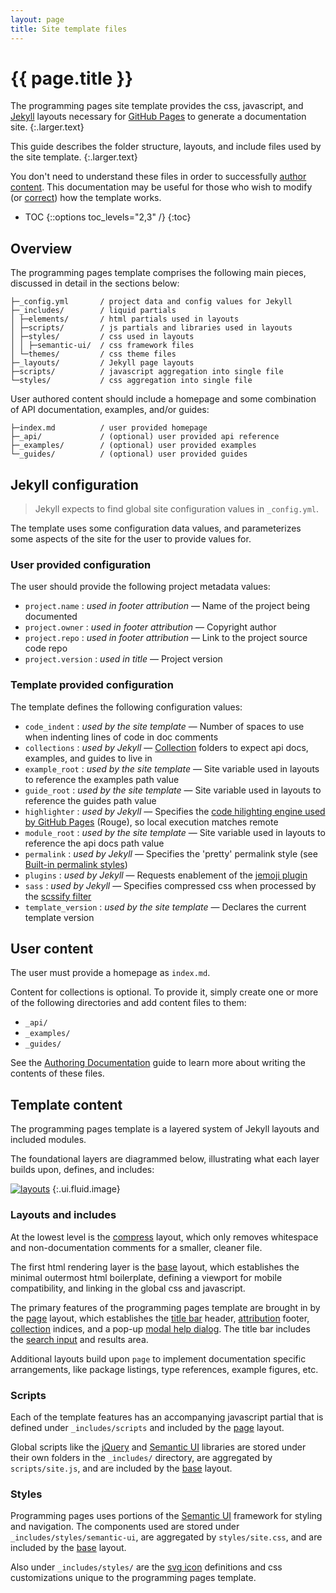 ```yaml
---
layout: page
title: Site template files
---
```


# {{ page.title }}

The programming pages site template provides the css, javascript, and [Jekyll][ghjekyll] layouts necessary for [GitHub Pages][ghpages] to generate a documentation site.
{:.larger.text}

This guide describes the folder structure, layouts, and include files used by the site template.
{:.larger.text}

You don't need to understand these files in order to successfully [author content][authoring-documentation]. This documentation may be useful for those who wish to modify (or [correct][reporting-issues]) how the template works.

- TOC
{::options toc_levels="2,3" /}
{:toc}


## Overview

The programming pages template comprises the following main pieces, discussed in detail in the sections below:

    ├─_config.yml       / project data and config values for Jekyll
    ├─_includes/        / liquid partials
    │ ├─elements/       / html partials used in layouts
    │ ├─scripts/        / js partials and libraries used in layouts
    │ ├─styles/         / css used in layouts
    │ │ ├─semantic-ui/  / css framework files
    │ └─themes/         / css theme files
    ├─_layouts/         / Jekyll page layouts
    ├─scripts/          / javascript aggregation into single file
    └─styles/           / css aggregation into single file

User authored content should include a homepage and some combination of API documentation, examples, and/or guides:

    ├─index.md          / user provided homepage
    ├─_api/             / (optional) user provided api reference
    ├─_examples/        / (optional) user provided examples
    └─_guides/          / (optional) user provided guides


## Jekyll configuration

> Jekyll expects to find global site configuration values in `_config.yml`.

The template uses some configuration data values, and parameterizes some aspects of the site for the user to provide values for.

### User provided configuration

The user should provide the following project metadata values:

- `project.name` : _used in footer attribution_ &mdash; Name of the project being documented
- `project.owner` : _used in footer attribution_ &mdash; Copyright author
- `project.repo` : _used in footer attribution_ &mdash; Link to the project source code repo
- `project.version` : _used in title_ &mdash; Project version

### Template provided configuration

The template defines the following configuration values:

- `code_indent` : _used by the site template_ &mdash; Number of spaces to use when indenting lines of code in doc comments
- `collections` : _used by Jekyll_ &mdash; [Collection][jekyll-collection] folders to expect api docs, examples, and guides to live in
- `example_root` : _used by the site template_ &mdash; Site variable used in layouts to reference the examples path value
- `guide_root` : _used by the site template_ &mdash; Site variable used in layouts to reference the guides path value
- `highlighter` : _used by Jekyll_ &mdash; Specifies the [code hilighting engine used by GitHub Pages][ghpages-rouge] (Rouge), so local execution matches remote
- `module_root` : _used by the site template_ &mdash; Site variable used in layouts to reference the api docs path value
- `permalink` : _used by Jekyll_ &mdash; Specifies the 'pretty' permalink style (see [Built-in permalink styles][jekyll-permalink])
- `plugins` : _used by Jekyll_ &mdash; Requests enablement of the [jemoji plugin][ghpages-jemoji]
- `sass` : _used by Jekyll_ &mdash; Specifies compressed css when processed by the [scssify filter][jekyll-scssify]
- `template_version` : _used by the site template_ &mdash; Declares the current template version


## User content

The user must provide a homepage as `index.md`.

Content for collections is optional. To provide it, simply create one or more of the following directories and add content files to them:

- `_api/`
- `_examples/`
- `_guides/`

See the [Authoring Documentation][authoring-documentation] guide to learn more about writing the contents of these files.


## Template content

The programming pages template is a layered system of Jekyll layouts and included modules.

The foundational layers are diagrammed below, illustrating what each layer builds upon, defines, and includes:

[![layouts](template-structure.png "diagram of the template structure (draw.io)")](template-structure.png)
{:.ui.fluid.image}

### Layouts and includes

At the lowest level is the [compress][layout-compress] layout, which only removes whitespace and non-documentation comments for a smaller, cleaner file.

The first html rendering layer is the [base][layout-base] layout, which establishes the minimal outermost html boilerplate, defining a viewport for mobile compatibility, and linking in the global css and javascript.

The primary features of the programming pages template are brought in by the [page][layout-page] layout, which establishes the [title bar][feature-title] header, [attribution][feature-attribution] footer, [collection][feature-collections] indices, and a pop-up [modal help dialog][feature-help]. The title bar includes the [search input][feature-search] and results area.

Additional layouts build upon `page` to implement documentation specific arrangements, like package listings, type references, example figures, etc.

### Scripts

Each of the template features has an accompanying javascript partial that is defined under `_includes/scripts` and included by the [page][layout-page] layout.

Global scripts like the [jQuery][jquery] and [Semantic UI][semantic-ui] libraries are stored under their own folders in the `_includes/` directory, are aggregated by `scripts/site.js`, and are included by the [base][layout-base] layout.

### Styles

Programming pages uses portions of the [Semantic UI][semantic-ui] framework for styling and navigation. The components used are stored under `_includes/styles/semantic-ui`, are aggregated by `styles/site.css`, and are included by the [base][layout-base] layout.

Also under `_includes/styles/` are the [svg icon][svg-icons] definitions and css customizations unique to the programming pages template.



[authoring-documentation]: /guides/Authoring-Documentation/#/guides/ "Authoring documentation with the programming pages template"
[feature-attribution]: /guides/Template-Features/#attribution "attribution feature"
[feature-collections]: /guides/Template-Features/#collection-indices "collections feature"
[feature-help]: /guides/Template-Features/#help-overlay "help feature"
[feature-search]: /guides/Template-Features/#search-input "search feature"
[feature-title]: /guides/Template-Features/#title-bar "title bar feature"
[ghjekyll]: https://help.github.com/articles/using-jekyll-as-a-static-site-generator-with-github-pages/ "Using Jekyll as a static site generator with GitHub Pages"
[ghpages-jemoji]: https://help.github.com/articles/emoji-on-github-pages/ "Emoji on GitHub Pages"
[ghpages-rouge]: https://help.github.com/articles/using-syntax-highlighting-on-github-pages/ "Using syntax highlighting on GitHub Pages"
[ghpages]: https://pages.github.com/ "GitHub Pages"
[jekyll-collection]: https://jekyllrb.com/docs/collections/#step1 "Tell Jekyll to read in your collection"
[jekyll-permalink]: https://jekyllrb.com/docs/permalinks/#builtinpermalinkstyles "Built-in permalink styles"
[jekyll-scssify]: https://jekyllrb.com/docs/templates/#filters "Jekyll sassify filter"
[jquery]: https://jquery.com/ "jQuery javascript library"
[layout-base]: /api/base/#/api/ "base layout"
[layout-compress]: /api/compress/#/api/ "compress layout"
[layout-page]: /api/page/#/api/ "page layout"
[semantic-ui]: https://semantic-ui.com/ "Semantic UI css and javascript framework"
[reporting-issues]: /guides/Reporting-Issues-and-Contributing/#/guides/ "Reporting issues and contributing"
[svg-icons]: /examples/sampler/#icons "SVG icons provided by the programming pages template"
